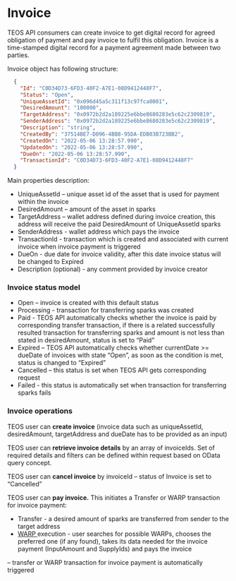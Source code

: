 # Invoice

TEOS API consumers can create invoice to get digital record for agreed obligation of payment and pay invoice to fulfil this obligation. Invoice is a time-stamped digital record for a payment agreement made between two parties.

Invoice object has following structure:

```json
  {
    "Id": "C0D34D73-6FD3-40F2-A7E1-08D9412448F7",
    "Status": "Open",
    "UniqueAssetId": "0x096d45a5c311f13c97fca0001",
    "DesiredAmount": "100000",
    "TargetAddress": "0x0972b2d2a189225e6bbe8680283e5c62c2309819",
    "SenderAddress": "0x0972b2d2a189225e6bbe8680283e5c62c2309819",
    "Description": "string",
    "CreatedBy": "37514BE7-D096-4BB8-95DA-EDB03B723BB2",
    "CreatedOn": "2022-05-06 13:28:57.990",
    "UpdatedOn": "2022-05-06 13:28:57.990",
    "DueOn": "2022-05-06 13:28:57.990",
    "TransactionId": "C0D34D73-6FD3-40F2-A7E1-08D9412448F7"
  }
```

Main properties description:

* UniqueAssetId – unique asset id of the asset that is used for payment within the invoice
* DesiredAmount – amount of the asset in sparks
* TargetAddress – wallet address defined during invoice creation, this address will receive the paid DesiredAmount of UniqueAssetId sparks
* SenderAddress - wallet address which pays the invoice
* TransactionId - transaction which is created and associated with current invoice when invoice payment is triggered
* DueOn - due date for invoice validity, after this date invoice status will be changed to Expired
* Description (optional) - any comment provided by invoice creator

### Invoice status model

* Open – invoice is created with this default status
* Processing - transaction for transferring sparks was created
* Paid - TEOS API automatically checks whether the invoice is paid by corresponding transfer transaction, if there is a related successfully resulted transaction for transferring sparks and amount is not less than stated in desiredAmount, status is set to “Paid”
* Expired – TEOS API automatically checks whether currentDate >= dueDate of invoices with state “Open”, as soon as the condition is met, status is changed to “Expired”
* Cancelled – this status is set when TEOS API gets corresponding request
* Failed - this status is automatically set when transaction for transferring sparks fails

### Invoice operations

TEOS user can **create invoice** (invoice data such as uniqueAssetId, desiredAmount, targetAddress and dueDate has to be provided as an input)

TEOS user can **retrieve invoice details** by an array of invoiceIds. Set of required details and filters can be defined within request based on OData query concept.

TEOS user can **cancel invoice** by invoiceId – status of Invoice is set to “Cancelled”

TEOS user can **pay invoice.** This initiates a Transfer or WARP transaction for invoice payment:

* Transfer - a desired amount of sparks are transferred from sender to the target address
* [WARP ](../../overview/warp-search.md)execution - user searches for possible WARPs, chooses the preferred one (if any found), takes its data needed for the invoice payment (InputAmount and SupplyIds) and pays the invoice





– transfer or WARP transaction for invoice payment is automatically triggered
